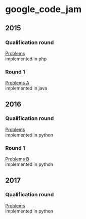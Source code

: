 # google_code_jam

## 2015
### Qualification round
[Problems](https://code.google.com/codejam/contest/6224486/dashboard)  
implemented in php

### Round 1
[Problems A](https://code.google.com/codejam/contest/4224486/dashboard)  
implemented in java

## 2016
### Qualification round
[Problems](https://code.google.com/codejam/contest/6254486/dashboard)  
implemented in python

### Round 1
[Problems B](https://code.google.com/codejam/contest/11254486/dashboard)  
implemented in python

## 2017
### Qualification round
[Problems](https://code.google.com/codejam/contest/3264486/dashboard)  
implemented in python
